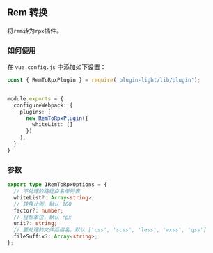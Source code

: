 ## Rem 转换

将`rem`转为`rpx`插件。

### 如何使用

在 `vue.config.js` 中添加如下设置：

```ts
const { RemToRpxPlugin } = require('plugin-light/lib/plugin');


module.exports = {
  configureWebpack: {
    plugins: [
      new RemToRpxPlugin({
        whiteList: []
      })
    ],
  }
}
```

### 参数

```ts
export type IRemToRpxOptions = {
  // 不处理的路径白名单列表
  whiteList?: Array<string>;
  // 转换比例，默认 100
  factor?: number;
  // 目标单位，默认 rpx
  unit?: string;
  // 要处理的文件后缀名，默认 ['css', 'scss', 'less', 'wxss', 'qss']
  fileSuffix?: Array<string>;
};
```
